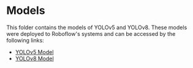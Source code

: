 # Models

  This folder contains the models of YOLOv5 and YOLOv8. These models were deployed to Roboflow's systems and can be accessed by the following links:
  * [YOLOv5 Model](https://universe.roboflow.com/intel-unnati-training-program/pothole-detection-bqu6s/model/9)
  * [YOLOv8 Model](https://universe.roboflow.com/intel-unnati-training-program/pothole-detection-bqu6s/model/7)
